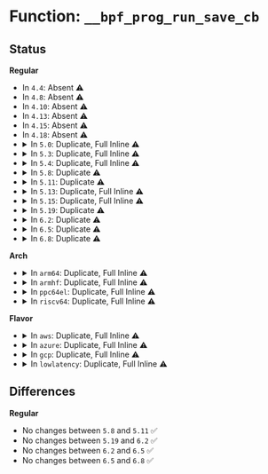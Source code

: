 # Function: <code>__bpf_prog_run_save_cb</code>

## Status
<b>Regular</b>
<ul>
<li>
In <code>4.4</code>: Absent ⚠️
</li>
<li>
In <code>4.8</code>: Absent ⚠️
</li>
<li>
In <code>4.10</code>: Absent ⚠️
</li>
<li>
In <code>4.13</code>: Absent ⚠️
</li>
<li>
In <code>4.15</code>: Absent ⚠️
</li>
<li>
In <code>4.18</code>: Absent ⚠️
</li>
<li>
<details>
<summary>In <code>5.0</code>: Duplicate, Full Inline ⚠️</summary>

**Collision:** Static Duplication

**Inline:** Full

**Transformation:** False

**Instances:**

```
In kernel/bpf/cgroup.c (ffffffff811e1902)
Location: include/linux/filter.h:594
Inline: True
Inline callers:
  - kernel/bpf/cgroup.c:__cgroup_bpf_run_filter_skb
```
```
In net/core/filter.c (ffffffff818d5b97)
Location: include/linux/filter.h:594
Inline: True
Inline callers:
  - net/core/filter.c:sk_filter_trim_cap
```
```
In net/core/sock_reuseport.c (ffffffff818e0b8d)
Location: include/linux/filter.h:594
Inline: True
Inline callers:
  - net/core/sock_reuseport.c:reuseport_select_sock
```
```
In net/core/lwt_bpf.c (ffffffff818f1011)
Location: include/linux/filter.h:594
Inline: True
```
```
In net/ipv6/seg6_local.c (ffffffff819dfef2)
Location: include/linux/filter.h:594
Inline: True
Inline callers:
  - net/ipv6/seg6_local.c:input_action_end_bpf
```
</details>
</li>
<li>
<details>
<summary>In <code>5.3</code>: Duplicate, Full Inline ⚠️</summary>

**Collision:** Static Duplication

**Inline:** Full

**Transformation:** False

**Instances:**

```
In kernel/bpf/cgroup.c (ffffffff811f8b66)
Location: include/linux/filter.h:650
Inline: True
Inline callers:
  - kernel/bpf/cgroup.c:__cgroup_bpf_run_filter_skb
  - kernel/bpf/cgroup.c:__cgroup_bpf_run_filter_skb
```
```
In net/core/filter.c (ffffffff81923335)
Location: include/linux/filter.h:650
Inline: True
Inline callers:
  - net/core/filter.c:sk_filter_trim_cap
```
```
In net/core/sock_reuseport.c (ffffffff8192f230)
Location: include/linux/filter.h:650
Inline: True
Inline callers:
  - net/core/sock_reuseport.c:reuseport_select_sock
```
```
In net/core/lwt_bpf.c (ffffffff819429d1)
Location: include/linux/filter.h:650
Inline: True
```
```
In net/ipv6/seg6_local.c (ffffffff81a4eb00)
Location: include/linux/filter.h:650
Inline: True
Inline callers:
  - net/ipv6/seg6_local.c:input_action_end_bpf
```
</details>
</li>
<li>
<details>
<summary>In <code>5.4</code>: Duplicate, Full Inline ⚠️</summary>

**Collision:** Static Duplication

**Inline:** Full

**Transformation:** False

**Instances:**

```
In kernel/bpf/cgroup.c (ffffffff81205b96)
Location: include/linux/filter.h:650
Inline: True
Inline callers:
  - kernel/bpf/cgroup.c:__cgroup_bpf_run_filter_skb
  - kernel/bpf/cgroup.c:__cgroup_bpf_run_filter_skb
```
```
In net/core/filter.c (ffffffff8195555d)
Location: include/linux/filter.h:650
Inline: True
Inline callers:
  - net/core/filter.c:sk_filter_trim_cap
```
```
In net/core/sock_reuseport.c (ffffffff819614a0)
Location: include/linux/filter.h:650
Inline: True
Inline callers:
  - net/core/sock_reuseport.c:reuseport_select_sock
```
```
In net/core/lwt_bpf.c (ffffffff81977921)
Location: include/linux/filter.h:650
Inline: True
```
```
In net/ipv6/seg6_local.c (ffffffff81a857a0)
Location: include/linux/filter.h:650
Inline: True
Inline callers:
  - net/ipv6/seg6_local.c:input_action_end_bpf
```
</details>
</li>
<li>
<details>
<summary>In <code>5.8</code>: Duplicate ⚠️</summary>

```c
u32 __bpf_prog_run_save_cb(const struct bpf_prog *prog, struct sk_buff *skb);
```

**Collision:** Static Duplication

**Inline:** No

**Transformation:** False

**Instances:**

```
In kernel/bpf/cgroup.c (ffffffff8122c4e0)
Location: include/linux/filter.h:679
Inline: False
Direct callers:
  - kernel/bpf/cgroup.c:__cgroup_bpf_run_filter_skb
  - kernel/bpf/cgroup.c:__cgroup_bpf_run_filter_skb
```
```
In net/core/filter.c (ffffffff81a28070)
Location: include/linux/filter.h:679
Inline: False
Direct callers:
  - net/core/filter.c:sk_filter_trim_cap
```
```
In net/core/sock_reuseport.c (ffffffff81a349a0)
Location: include/linux/filter.h:679
Inline: False
Direct callers:
  - net/core/sock_reuseport.c:run_bpf_filter
```
```
In net/core/lwt_bpf.c (ffffffff81a4c580)
Location: include/linux/filter.h:679
Inline: False
```
```
In net/ipv6/seg6_local.c (ffffffff81b7f710)
Location: include/linux/filter.h:679
Inline: False
Direct callers:
  - net/ipv6/seg6_local.c:input_action_end_bpf
```
**Symbols:**

```
ffffffff8122c4e0-ffffffff8122c5ed: __bpf_prog_run_save_cb (STB_LOCAL)
ffffffff81a28070-ffffffff81a2817d: __bpf_prog_run_save_cb (STB_LOCAL)
ffffffff81a349a0-ffffffff81a34aad: __bpf_prog_run_save_cb (STB_LOCAL)
ffffffff81a4c580-ffffffff81a4c68d: __bpf_prog_run_save_cb (STB_LOCAL)
ffffffff81b7f710-ffffffff81b7f81d: __bpf_prog_run_save_cb (STB_LOCAL)
```
</details>
</li>
<li>
<details>
<summary>In <code>5.11</code>: Duplicate ⚠️</summary>

```c
u32 __bpf_prog_run_save_cb(const struct bpf_prog *prog, struct sk_buff *skb);
```

**Collision:** Static Duplication

**Inline:** No

**Transformation:** False

**Instances:**

```
In kernel/bpf/cgroup.c (ffffffff81234910)
Location: include/linux/filter.h:688
Inline: False
Direct callers:
  - kernel/bpf/cgroup.c:__cgroup_bpf_run_filter_skb
  - kernel/bpf/cgroup.c:__cgroup_bpf_run_filter_skb
```
```
In net/core/filter.c (ffffffff81a28b00)
Location: include/linux/filter.h:688
Inline: False
Direct callers:
  - net/core/filter.c:sk_filter_trim_cap
```
```
In net/core/sock_reuseport.c (ffffffff81a36ce0)
Location: include/linux/filter.h:688
Inline: False
Direct callers:
  - net/core/sock_reuseport.c:run_bpf_filter
```
```
In net/core/lwt_bpf.c (ffffffff81a52200)
Location: include/linux/filter.h:688
Inline: False
```
```
In net/ipv6/seg6_local.c (ffffffff81b8e6c0)
Location: include/linux/filter.h:688
Inline: False
Direct callers:
  - net/ipv6/seg6_local.c:input_action_end_bpf
```
**Symbols:**

```
ffffffff81234910-ffffffff81234a1d: __bpf_prog_run_save_cb (STB_LOCAL)
ffffffff81a28b00-ffffffff81a28c0d: __bpf_prog_run_save_cb (STB_LOCAL)
ffffffff81a36ce0-ffffffff81a36ded: __bpf_prog_run_save_cb (STB_LOCAL)
ffffffff81a52200-ffffffff81a5230d: __bpf_prog_run_save_cb (STB_LOCAL)
ffffffff81b8e6c0-ffffffff81b8e7cd: __bpf_prog_run_save_cb (STB_LOCAL)
```
</details>
</li>
<li>
<details>
<summary>In <code>5.13</code>: Duplicate, Full Inline ⚠️</summary>

**Collision:** Static Duplication

**Inline:** Full

**Transformation:** False

**Instances:**

```
In kernel/bpf/cgroup.c (ffffffff81239a06)
Location: include/linux/filter.h:731
Inline: True
Inline callers:
  - kernel/bpf/cgroup.c:__cgroup_bpf_run_filter_skb
  - kernel/bpf/cgroup.c:__cgroup_bpf_run_filter_skb
```
```
In net/core/filter.c (ffffffff81a1411a)
Location: include/linux/filter.h:731
Inline: True
Inline callers:
  - net/core/filter.c:sk_filter_trim_cap
```
```
In net/core/sock_reuseport.c (ffffffff81a1deec)
Location: include/linux/filter.h:731
Inline: True
Inline callers:
  - net/core/sock_reuseport.c:run_bpf_filter
```
```
In net/core/lwt_bpf.c (ffffffff81a37d90)
Location: include/linux/filter.h:731
Inline: True
```
```
In net/ipv6/seg6_local.c (ffffffff81b7f0ed)
Location: include/linux/filter.h:731
Inline: True
Inline callers:
  - net/ipv6/seg6_local.c:input_action_end_bpf
```
</details>
</li>
<li>
<details>
<summary>In <code>5.15</code>: Duplicate, Full Inline ⚠️</summary>

**Collision:** Static Duplication

**Inline:** Full

**Transformation:** False

**Instances:**

```
In kernel/bpf/cgroup.c (ffffffff812740f1)
Location: include/linux/filter.h:742
Inline: True
Inline callers:
  - kernel/bpf/cgroup.c:__cgroup_bpf_run_filter_skb
  - kernel/bpf/cgroup.c:__cgroup_bpf_run_filter_skb
```
```
In net/core/filter.c (ffffffff81ac59ea)
Location: include/linux/filter.h:742
Inline: True
Inline callers:
  - net/core/filter.c:sk_filter_trim_cap
```
```
In net/core/sock_reuseport.c (ffffffff81ad197c)
Location: include/linux/filter.h:742
Inline: True
Inline callers:
  - net/core/sock_reuseport.c:run_bpf_filter
```
```
In net/core/lwt_bpf.c (ffffffff81aedba0)
Location: include/linux/filter.h:742
Inline: True
```
```
In net/ipv6/seg6_local.c (ffffffff81c4a93d)
Location: include/linux/filter.h:742
Inline: True
Inline callers:
  - net/ipv6/seg6_local.c:input_action_end_bpf
```
</details>
</li>
<li>
<details>
<summary>In <code>5.19</code>: Duplicate ⚠️</summary>

```c
u32 __bpf_prog_run_save_cb(const struct bpf_prog *prog, const void *ctx);
```

**Collision:** Static Duplication

**Inline:** No

**Transformation:** False

**Instances:**

```
In kernel/bpf/cgroup.c (ffffffff812c1dd0)
Location: include/linux/filter.h:745
Inline: False
Direct callers:
  - kernel/bpf/cgroup.c:__cgroup_bpf_run_filter_skb
  - kernel/bpf/cgroup.c:__cgroup_bpf_run_filter_skb
```
```
In net/core/filter.c (ffffffff81c3c850)
Location: include/linux/filter.h:745
Inline: False
Direct callers:
  - net/core/filter.c:sk_filter_trim_cap
```
```
In net/core/sock_reuseport.c (ffffffff81c4f220)
Location: include/linux/filter.h:745
Inline: False
Direct callers:
  - net/core/sock_reuseport.c:reuseport_select_sock
```
```
In net/core/lwt_bpf.c (ffffffff81c706d0)
Location: include/linux/filter.h:745
Inline: False
```
```
In net/ipv6/seg6_local.c (ffffffff81de7ec0)
Location: include/linux/filter.h:745
Inline: False
Direct callers:
  - net/ipv6/seg6_local.c:input_action_end_bpf
```
**Symbols:**

```
ffffffff812c1dd0-ffffffff812c1ef1: __bpf_prog_run_save_cb (STB_LOCAL)
ffffffff81c3c850-ffffffff81c3c971: __bpf_prog_run_save_cb (STB_LOCAL)
ffffffff81c4f220-ffffffff81c4f341: __bpf_prog_run_save_cb (STB_LOCAL)
ffffffff81c706d0-ffffffff81c707f1: __bpf_prog_run_save_cb (STB_LOCAL)
ffffffff81de7ec0-ffffffff81de7fe1: __bpf_prog_run_save_cb (STB_LOCAL)
```
</details>
</li>
<li>
<details>
<summary>In <code>6.2</code>: Duplicate ⚠️</summary>

```c
u32 __bpf_prog_run_save_cb(const struct bpf_prog *prog, const void *ctx);
```

**Collision:** Static Duplication

**Inline:** No

**Transformation:** False

**Instances:**

```
In kernel/bpf/cgroup.c (ffffffff81326790)
Location: include/linux/filter.h:717
Inline: False
Direct callers:
  - kernel/bpf/cgroup.c:__cgroup_bpf_run_filter_skb
  - kernel/bpf/cgroup.c:__cgroup_bpf_run_filter_skb
```
```
In net/core/filter.c (ffffffff81df4210)
Location: include/linux/filter.h:717
Inline: False
Direct callers:
  - net/core/filter.c:sk_filter_trim_cap
```
```
In net/core/sock_reuseport.c (ffffffff81e043b0)
Location: include/linux/filter.h:717
Inline: False
Direct callers:
  - net/core/sock_reuseport.c:reuseport_select_sock
```
```
In net/core/lwt_bpf.c (ffffffff81e286c0)
Location: include/linux/filter.h:717
Inline: False
```
```
In net/ipv6/seg6_local.c (ffffffff81fbb140)
Location: include/linux/filter.h:717
Inline: False
Direct callers:
  - net/ipv6/seg6_local.c:input_action_end_bpf
```
**Symbols:**

```
ffffffff81326790-ffffffff813268b1: __bpf_prog_run_save_cb (STB_LOCAL)
ffffffff81df4210-ffffffff81df4331: __bpf_prog_run_save_cb (STB_LOCAL)
ffffffff81e043b0-ffffffff81e044d1: __bpf_prog_run_save_cb (STB_LOCAL)
ffffffff81e286c0-ffffffff81e287e1: __bpf_prog_run_save_cb (STB_LOCAL)
ffffffff81fbb140-ffffffff81fbb261: __bpf_prog_run_save_cb (STB_LOCAL)
```
</details>
</li>
<li>
<details>
<summary>In <code>6.5</code>: Duplicate ⚠️</summary>

```c
u32 __bpf_prog_run_save_cb(const struct bpf_prog *prog, const void *ctx);
```

**Collision:** Static Duplication

**Inline:** No

**Transformation:** False

**Instances:**

```
In kernel/bpf/cgroup.c (ffffffff81356ae0)
Location: include/linux/filter.h:717
Inline: False
Direct callers:
  - kernel/bpf/cgroup.c:__cgroup_bpf_run_filter_skb
  - kernel/bpf/cgroup.c:__cgroup_bpf_run_filter_skb
```
```
In net/core/filter.c (ffffffff81e65e20)
Location: include/linux/filter.h:717
Inline: False
Direct callers:
  - net/core/filter.c:sk_filter_trim_cap
```
```
In net/core/sock_reuseport.c (ffffffff81e76c00)
Location: include/linux/filter.h:717
Inline: False
Direct callers:
  - net/core/sock_reuseport.c:reuseport_select_sock
```
```
In net/core/lwt_bpf.c (ffffffff81e9dce0)
Location: include/linux/filter.h:717
Inline: False
```
```
In net/ipv6/seg6_local.c (ffffffff8201b800)
Location: include/linux/filter.h:717
Inline: False
Direct callers:
  - net/ipv6/seg6_local.c:input_action_end_bpf
```
**Symbols:**

```
ffffffff81356ae0-ffffffff81356c02: __bpf_prog_run_save_cb (STB_LOCAL)
ffffffff81e65e20-ffffffff81e65f42: __bpf_prog_run_save_cb (STB_LOCAL)
ffffffff81e76c00-ffffffff81e76d22: __bpf_prog_run_save_cb (STB_LOCAL)
ffffffff81e9dce0-ffffffff81e9de02: __bpf_prog_run_save_cb (STB_LOCAL)
ffffffff8201b800-ffffffff8201b922: __bpf_prog_run_save_cb (STB_LOCAL)
```
</details>
</li>
<li>
<details>
<summary>In <code>6.8</code>: Duplicate ⚠️</summary>

```c
u32 __bpf_prog_run_save_cb(const struct bpf_prog *prog, const void *ctx);
```

**Collision:** Static Duplication

**Inline:** No

**Transformation:** False

**Instances:**

```
In kernel/bpf/cgroup.c (ffffffff8137f610)
Location: include/linux/filter.h:768
Inline: False
Direct callers:
  - kernel/bpf/cgroup.c:__cgroup_bpf_run_filter_skb
  - kernel/bpf/cgroup.c:__cgroup_bpf_run_filter_skb
```
```
In net/core/filter.c (ffffffff81f24fd0)
Location: include/linux/filter.h:768
Inline: False
Direct callers:
  - net/core/filter.c:sk_filter_trim_cap
```
```
In net/core/sock_reuseport.c (ffffffff81f36bc0)
Location: include/linux/filter.h:768
Inline: False
Direct callers:
  - net/core/sock_reuseport.c:reuseport_select_sock
```
```
In net/core/lwt_bpf.c (ffffffff81f60460)
Location: include/linux/filter.h:768
Inline: False
```
```
In net/ipv6/seg6_local.c (ffffffff820ea7c0)
Location: include/linux/filter.h:768
Inline: False
Direct callers:
  - net/ipv6/seg6_local.c:input_action_end_bpf
```
**Symbols:**

```
ffffffff8137f610-ffffffff8137f732: __bpf_prog_run_save_cb (STB_LOCAL)
ffffffff81f24fd0-ffffffff81f250f2: __bpf_prog_run_save_cb (STB_LOCAL)
ffffffff81f36bc0-ffffffff81f36ce2: __bpf_prog_run_save_cb (STB_LOCAL)
ffffffff81f60460-ffffffff81f60582: __bpf_prog_run_save_cb (STB_LOCAL)
ffffffff820ea7c0-ffffffff820ea8e2: __bpf_prog_run_save_cb (STB_LOCAL)
```
</details>
</li>
</ul>
<b>Arch</b>
<ul>
<li>
<details>
<summary>In <code>arm64</code>: Duplicate, Full Inline ⚠️</summary>

**Collision:** Static Duplication

**Inline:** Full

**Transformation:** False

**Instances:**

```
In kernel/bpf/cgroup.c (ffff80001028eb0c)
Location: include/linux/filter.h:650
Inline: True
Inline callers:
  - kernel/bpf/cgroup.c:__cgroup_bpf_run_filter_skb
  - kernel/bpf/cgroup.c:__cgroup_bpf_run_filter_skb
```
```
In net/core/filter.c (ffff800010c02058)
Location: include/linux/filter.h:650
Inline: True
Inline callers:
  - net/core/filter.c:sk_filter_trim_cap
```
```
In net/core/sock_reuseport.c (ffff800010c04d20)
Location: include/linux/filter.h:650
Inline: True
Inline callers:
  - net/core/sock_reuseport.c:reuseport_select_sock
```
```
In net/core/lwt_bpf.c (ffff800010c1ecf0)
Location: include/linux/filter.h:650
Inline: True
```
```
In net/ipv6/seg6_local.c (ffff800010d5183c)
Location: include/linux/filter.h:650
Inline: True
Inline callers:
  - net/ipv6/seg6_local.c:input_action_end_bpf
```
</details>
</li>
<li>
<details>
<summary>In <code>armhf</code>: Duplicate, Full Inline ⚠️</summary>

**Collision:** Static Duplication

**Inline:** Full

**Transformation:** False

**Instances:**

```
In kernel/bpf/cgroup.c (c04bddf4)
Location: include/linux/filter.h:650
Inline: True
Inline callers:
  - kernel/bpf/cgroup.c:__cgroup_bpf_run_filter_skb
  - kernel/bpf/cgroup.c:__cgroup_bpf_run_filter_skb
```
```
In net/core/filter.c (c0d10458)
Location: include/linux/filter.h:650
Inline: True
Inline callers:
  - net/core/filter.c:sk_filter_trim_cap
```
```
In net/core/sock_reuseport.c (c0d1e1e8)
Location: include/linux/filter.h:650
Inline: True
Inline callers:
  - net/core/sock_reuseport.c:reuseport_select_sock
```
```
In net/core/lwt_bpf.c (c0d3606c)
Location: include/linux/filter.h:650
Inline: True
```
```
In net/ipv6/seg6_local.c (c0e523dc)
Location: include/linux/filter.h:650
Inline: True
Inline callers:
  - net/ipv6/seg6_local.c:input_action_end_bpf
```
</details>
</li>
<li>
<details>
<summary>In <code>ppc64el</code>: Duplicate, Full Inline ⚠️</summary>

**Collision:** Static Duplication

**Inline:** Full

**Transformation:** False

**Instances:**

```
In kernel/bpf/cgroup.c (c00000000033b4b8)
Location: include/linux/filter.h:650
Inline: True
Inline callers:
  - kernel/bpf/cgroup.c:__cgroup_bpf_run_filter_skb
  - kernel/bpf/cgroup.c:__cgroup_bpf_run_filter_skb
```
```
In net/core/filter.c (c000000000cdce10)
Location: include/linux/filter.h:650
Inline: True
Inline callers:
  - net/core/filter.c:sk_filter_trim_cap
```
```
In net/core/sock_reuseport.c (c000000000ceeeec)
Location: include/linux/filter.h:650
Inline: True
Inline callers:
  - net/core/sock_reuseport.c:reuseport_select_sock
```
```
In net/core/lwt_bpf.c (c000000000d0fc34)
Location: include/linux/filter.h:650
Inline: True
```
```
In net/ipv6/seg6_local.c (c000000000e89aa8)
Location: include/linux/filter.h:650
Inline: True
Inline callers:
  - net/ipv6/seg6_local.c:input_action_end_bpf
```
</details>
</li>
<li>
<details>
<summary>In <code>riscv64</code>: Duplicate, Full Inline ⚠️</summary>

**Collision:** Static Duplication

**Inline:** Full

**Transformation:** False

**Instances:**

```
In kernel/bpf/cgroup.c (ffffffe0001c1d0e)
Location: include/linux/filter.h:650
Inline: True
Inline callers:
  - kernel/bpf/cgroup.c:__cgroup_bpf_run_filter_skb
  - kernel/bpf/cgroup.c:__cgroup_bpf_run_filter_skb
```
```
In net/core/filter.c (ffffffe000778592)
Location: include/linux/filter.h:650
Inline: True
Inline callers:
  - net/core/filter.c:sk_filter_trim_cap
```
```
In net/core/sock_reuseport.c (ffffffe00078397e)
Location: include/linux/filter.h:650
Inline: True
Inline callers:
  - net/core/sock_reuseport.c:reuseport_select_sock
```
```
In net/core/lwt_bpf.c (ffffffe000797d8e)
Location: include/linux/filter.h:650
Inline: True
```
```
In net/ipv6/seg6_local.c (ffffffe000889a22)
Location: include/linux/filter.h:650
Inline: True
Inline callers:
  - net/ipv6/seg6_local.c:input_action_end_bpf
```
</details>
</li>
</ul>
<b>Flavor</b>
<ul>
<li>
<details>
<summary>In <code>aws</code>: Duplicate, Full Inline ⚠️</summary>

**Collision:** Static Duplication

**Inline:** Full

**Transformation:** False

**Instances:**

```
In kernel/bpf/cgroup.c (ffffffff811fe1b6)
Location: include/linux/filter.h:650
Inline: True
Inline callers:
  - kernel/bpf/cgroup.c:__cgroup_bpf_run_filter_skb
  - kernel/bpf/cgroup.c:__cgroup_bpf_run_filter_skb
```
```
In net/core/filter.c (ffffffff818f552d)
Location: include/linux/filter.h:650
Inline: True
Inline callers:
  - net/core/filter.c:sk_filter_trim_cap
```
```
In net/core/sock_reuseport.c (ffffffff81901470)
Location: include/linux/filter.h:650
Inline: True
Inline callers:
  - net/core/sock_reuseport.c:reuseport_select_sock
```
```
In net/core/lwt_bpf.c (ffffffff81917791)
Location: include/linux/filter.h:650
Inline: True
```
```
In net/ipv6/seg6_local.c (ffffffff81a24e30)
Location: include/linux/filter.h:650
Inline: True
Inline callers:
  - net/ipv6/seg6_local.c:input_action_end_bpf
```
</details>
</li>
<li>
<details>
<summary>In <code>azure</code>: Duplicate, Full Inline ⚠️</summary>

**Collision:** Static Duplication

**Inline:** Full

**Transformation:** False

**Instances:**

```
In kernel/bpf/cgroup.c (ffffffff811f0f06)
Location: include/linux/filter.h:650
Inline: True
Inline callers:
  - kernel/bpf/cgroup.c:__cgroup_bpf_run_filter_skb
  - kernel/bpf/cgroup.c:__cgroup_bpf_run_filter_skb
```
```
In net/core/filter.c (ffffffff818af35d)
Location: include/linux/filter.h:650
Inline: True
Inline callers:
  - net/core/filter.c:sk_filter_trim_cap
```
```
In net/core/sock_reuseport.c (ffffffff818bb2a0)
Location: include/linux/filter.h:650
Inline: True
Inline callers:
  - net/core/sock_reuseport.c:reuseport_select_sock
```
```
In net/core/lwt_bpf.c (ffffffff818d1541)
Location: include/linux/filter.h:650
Inline: True
```
```
In net/ipv6/seg6_local.c (ffffffff819e1bf0)
Location: include/linux/filter.h:650
Inline: True
Inline callers:
  - net/ipv6/seg6_local.c:input_action_end_bpf
```
</details>
</li>
<li>
<details>
<summary>In <code>gcp</code>: Duplicate, Full Inline ⚠️</summary>

**Collision:** Static Duplication

**Inline:** Full

**Transformation:** False

**Instances:**

```
In kernel/bpf/cgroup.c (ffffffff811fbf86)
Location: include/linux/filter.h:650
Inline: True
Inline callers:
  - kernel/bpf/cgroup.c:__cgroup_bpf_run_filter_skb
  - kernel/bpf/cgroup.c:__cgroup_bpf_run_filter_skb
```
```
In net/core/filter.c (ffffffff8194655d)
Location: include/linux/filter.h:650
Inline: True
Inline callers:
  - net/core/filter.c:sk_filter_trim_cap
```
```
In net/core/sock_reuseport.c (ffffffff819524a0)
Location: include/linux/filter.h:650
Inline: True
Inline callers:
  - net/core/sock_reuseport.c:reuseport_select_sock
```
```
In net/core/lwt_bpf.c (ffffffff81968921)
Location: include/linux/filter.h:650
Inline: True
```
```
In net/ipv6/seg6_local.c (ffffffff81a8f8b0)
Location: include/linux/filter.h:650
Inline: True
Inline callers:
  - net/ipv6/seg6_local.c:input_action_end_bpf
```
</details>
</li>
<li>
<details>
<summary>In <code>lowlatency</code>: Duplicate, Full Inline ⚠️</summary>

**Collision:** Static Duplication

**Inline:** Full

**Transformation:** False

**Instances:**

```
In kernel/bpf/cgroup.c (ffffffff8120ab8a)
Location: include/linux/filter.h:650
Inline: True
Inline callers:
  - kernel/bpf/cgroup.c:__cgroup_bpf_run_filter_skb
  - kernel/bpf/cgroup.c:__cgroup_bpf_run_filter_skb
```
```
In net/core/filter.c (ffffffff81967e57)
Location: include/linux/filter.h:650
Inline: True
Inline callers:
  - net/core/filter.c:sk_filter_trim_cap
```
```
In net/core/sock_reuseport.c (ffffffff81973ef2)
Location: include/linux/filter.h:650
Inline: True
Inline callers:
  - net/core/sock_reuseport.c:reuseport_select_sock
```
```
In net/core/lwt_bpf.c (ffffffff8198acdf)
Location: include/linux/filter.h:650
Inline: True
```
```
In net/ipv6/seg6_local.c (ffffffff81a9c640)
Location: include/linux/filter.h:650
Inline: True
Inline callers:
  - net/ipv6/seg6_local.c:input_action_end_bpf
```
</details>
</li>
</ul>

## Differences
<b>Regular</b>
<ul>
<li>
No changes between <code>5.8</code> and <code>5.11</code> ✅
</li>
<li>
No changes between <code>5.19</code> and <code>6.2</code> ✅
</li>
<li>
No changes between <code>6.2</code> and <code>6.5</code> ✅
</li>
<li>
No changes between <code>6.5</code> and <code>6.8</code> ✅
</li>
</ul>
